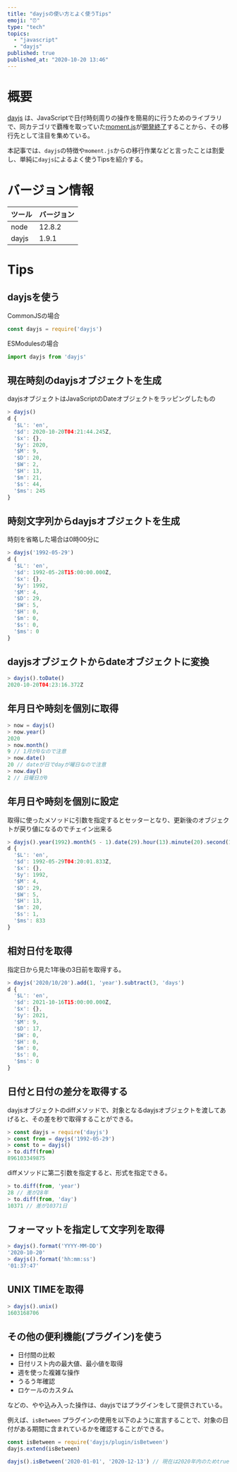 ```yaml
---
title: "dayjsの使い方とよく使うTips"
emoji: "⏰"
type: "tech"
topics:
  - "javascript"
  - "dayjs"
published: true
published_at: "2020-10-20 13:46"
---
```


# 概要

[dayjs](https://github.com/iamkun/dayjs) は、JavaScriptで日付時刻周りの操作を簡易的に行うためのライブラリで、同カテゴリで覇権を取っていた[moment.js](https://momentjs.com/)が[開発終了](https://momentjs.com/docs/#/-project-status/)することから、その移行先として注目を集めている。

本記事では、`dayjs`の特徴や`moment.js`からの移行作業などと言ったことは割愛し、単純に`dayjs`によるよく使うTipsを紹介する。

# バージョン情報

|ツール|バージョン|
|---|---|
|node|12.8.2|
|dayjs|1.9.1|

# Tips

## dayjsを使う

CommonJSの場合
```javascript
const dayjs = require('dayjs')
```

ESModulesの場合
```javascript
import dayjs from 'dayjs'
```

## 現在時刻のdayjsオブジェクトを生成

dayjsオブジェクトはJavaScriptのDateオブジェクトをラッピングしたもの

```javascript
> dayjs()
d {
  '$L': 'en',
  '$d': 2020-10-20T04:21:44.245Z,
  '$x': {},
  '$y': 2020,
  '$M': 9,
  '$D': 20,
  '$W': 2,
  '$H': 13,
  '$m': 21,
  '$s': 44,
  '$ms': 245
}
```

## 時刻文字列からdayjsオブジェクトを生成

時刻を省略した場合は0時00分に

```javascript
> dayjs('1992-05-29')
d {
  '$L': 'en',
  '$d': 1992-05-28T15:00:00.000Z,
  '$x': {},
  '$y': 1992,
  '$M': 4,
  '$D': 29,
  '$W': 5,
  '$H': 0,
  '$m': 0,
  '$s': 0,
  '$ms': 0
}
```

## dayjsオブジェクトからdateオブジェクトに変換

```javascript
> dayjs().toDate()
2020-10-20T04:23:16.372Z
```

## 年月日や時刻を個別に取得

```javascript
> now = dayjs()
> now.year()
2020
> now.month()
9 // 1月が0なので注意
> now.date()
20 // dateが日でdayが曜日なので注意
> now.day()
2 // 日曜日が0
```

## 年月日や時刻を個別に設定

取得に使ったメソッドに引数を指定するとセッターとなり、更新後のオブジェクトが戻り値になるのでチェイン出来る

```javascript
> dayjs().year(1992).month(5 - 1).date(29).hour(13).minute(20).second(1)
d {
  '$L': 'en',
  '$d': 1992-05-29T04:20:01.833Z,
  '$x': {},
  '$y': 1992,
  '$M': 4,
  '$D': 29,
  '$W': 5,
  '$H': 13,
  '$m': 20,
  '$s': 1,
  '$ms': 833
}
```

## 相対日付を取得

指定日から見た1年後の3日前を取得する。 

```javascript
> dayjs('2020/10/20').add(1, 'year').subtract(3, 'days')
d {
  '$L': 'en',
  '$d': 2021-10-16T15:00:00.000Z,
  '$x': {},
  '$y': 2021,
  '$M': 9,
  '$D': 17,
  '$W': 0,
  '$H': 0,
  '$m': 0,
  '$s': 0,
  '$ms': 0
}
```

## 日付と日付の差分を取得する

dayjsオブジェクトのdiffメソッドで、対象となるdayjsオブジェクトを渡してあげると、その差を秒で取得することができる。

```javascript
> const dayjs = require('dayjs')
> const from = dayjs('1992-05-29')
> const to = dayjs()
> to.diff(from)
896103349875
```

diffメソッドに第二引数を指定すると、形式を指定できる。

```javascript
> to.diff(from, 'year')
28 // 差が28年
> to.diff(from, 'day')
10371 // 差が10371日
```

## フォーマットを指定して文字列を取得

```javascript
> dayjs().format('YYYY-MM-DD')
'2020-10-20'
> dayjs().format('hh:mm:ss')
'01:37:47'
```

## UNIX TIMEを取得

```javascript
> dayjs().unix()
1603168706
```

## その他の便利機能(プラグイン)を使う

- 日付間の比較
- 日付リスト内の最大値、最小値を取得
- 週を使った複雑な操作
- うるう年確認
- ロケールのカスタム

などの、やや込み入った操作は、dayjsではプラグインをして提供されている。

例えば、`isBetween` プラグインの使用を以下のように宣言することで、対象の日付がある期間に含まれているかを確認することができる。

```javascript
const isBetween = require('dayjs/plugin/isBetween')
dayjs.extend(isBetween)

dayjs().isBetween('2020-01-01', '2020-12-13') // 現在は2020年内のためtrue
```